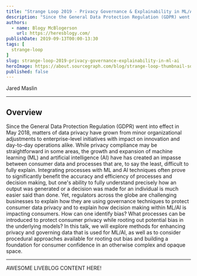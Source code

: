 ```yaml
---
title: "Strange Loop 2019 - Privacy Governance & Explainability in ML/AI"
description: "Since the General Data Protection Regulation (GDPR) went into effect in May 2018, matters of data privacy have grown from minor organizational adjustments to enterprise-level initiatives with impact on innovation and day-to-day operations alike. While privacy compliance may be straightforward in some areas, the growth and expansion of machine learning (ML) and artificial intelligence (AI) have has created an impasse between consumer data and processes that are, to say the least, difficult to fully explain. Integrating processes with ML and AI techniques often prove to significantly benefit the accuracy and efficiency of processes and decision making, but one's ability to fully understand precisely how an output was generated or a decision was made for an individual is much easier said than done. Yet, regulators across the globe are challenging businesses to explain how they are using governance techniques to protect consumer data privacy and to explain how decision making within ML/AI is impacting consumers. How can one identify bias? What processes can be introduced to protect consumer privacy while rooting out potential bias in the underlying models? In this talk, we will explore methods for enhancing privacy and governing data that is used for ML/AI, as well as to consider procedural approaches available for rooting out bias and building a foundation for consumer confidence in an otherwise complex and opaque space."
authors:
  - name: Blogy McBlogerson
    url: https://heresblogy.com/
publishDate: 2019-09-13T00:00-13:30
tags: [
  strange-loop
]
slug: strange-loop-2019-privacy-governance-explainability-in-ml-ai
heroImage: https://about.sourcegraph.com/blog/strange-loop-thumbnail-square-v2.jpg
published: false
---
```


<div class="container p-0 liveblog-presenters">
  <div class="row m-0">
      <p class=" mr-12 m-0">
        <span class="liveblog-presenters__name">Jared Maslin</span>
        <a href="https://www.linkedin.com/in/jared-maslin-6315934b/" target="_blank" title="LinkedIn"><i class="fa fa-linkedin pr-2"></i></a>
      </p>
  </div>
</div>

---

## Overview

Since the General Data Protection Regulation (GDPR) went into effect in May 2018, matters of data privacy have grown from minor organizational adjustments to enterprise-level initiatives with impact on innovation and day-to-day operations alike. While privacy compliance may be straightforward in some areas, the growth and expansion of machine learning (ML) and artificial intelligence (AI) have has created an impasse between consumer data and processes that are, to say the least, difficult to fully explain. Integrating processes with ML and AI techniques often prove to significantly benefit the accuracy and efficiency of processes and decision making, but one's ability to fully understand precisely how an output was generated or a decision was made for an individual is much easier said than done. Yet, regulators across the globe are challenging businesses to explain how they are using governance techniques to protect consumer data privacy and to explain how decision making within ML/AI is impacting consumers. How can one identify bias? What processes can be introduced to protect consumer privacy while rooting out potential bias in the underlying models? In this talk, we will explore methods for enhancing privacy and governing data that is used for ML/AI, as well as to consider procedural approaches available for rooting out bias and building a foundation for consumer confidence in an otherwise complex and opaque space.

---

AWESOME LIVEBLOG CONTENT HERE!

<!-- Note on images
  Images (e.g. my_image.jpg) should be put in the `website/static/blog/strange-loop-2019` directory, with the path to the image in your post being `/blog/strange-loop-2019/my_image.jpg`. If you'd rather host the images somewhere else for ease of use, that's fine too.

  Please also try to keep your images to a reasonable size by:
    - Using JPEG compression, unless image is mostly solid color
    - JPEG compression set between 60%-80%
    - Resizing the image to be no wider then 750px
    - If PNG, use a tool like ImageOptim (https://imageoptim.com/mac) to optimize the file size

  I suggest re-sizing and compressing all the images in one batch as a last step.
-->
